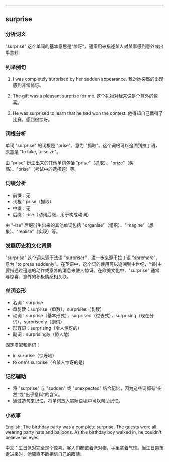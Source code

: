 
---------------
## surprise
### 分析词义
"surprise" 这个单词的基本意思是“惊讶”，通常用来描述某人对某事感到意外或出乎意料。

### 列举例句
1. I was completely surprised by her sudden appearance.
   我对她突然的出现感到非常惊讶。

2. The gift was a pleasant surprise for me.
   这个礼物对我来说是个意外的惊喜。

3. He was surprised to learn that he had won the contest.
   他得知自己赢得了比赛，感到很惊讶。

### 词根分析
单词 "surprise" 的词根是 "prise"，意为 "抓取"。这个词根可以追溯到拉丁语，原意是 "to take, to seize"。

由 "prise" 衍生出来的其他单词包括 "prise"（抓取）、"prize"（奖品）、"prise"（考试中的选择题）等。

### 词缀分析
- 前缀：无
- 词根：prise（抓取）
- 中缀：无
- 后缀：-ise（动词后缀，用于构成动词）

由 "-ise" 后缀衍生出来的其他单词包括 "organise"（组织）、"imagine"（想象）、"realise"（实现）等。

### 发展历史和文化背景
"surprise" 这个词来源于法语 "surpriser"，进一步来源于拉丁语 "spremere"，意为 "to press suddenly"。在英语中，这个词的使用可以追溯到中世纪，当时主要指通过迅速的动作或意外的消息来使人惊讶。在欧美文化中，"surprise" 通常与惊喜、意外的积极情感相关联。

### 单词变形
- 名词：surprise
- 单复数：surprise（单数），surprises（复数）
- 动词：surprise（基本形式），surprised（过去式），surprising（现在分词），surprisedly（副词）
- 形容词：surprising（令人惊讶的）
- 副词：surprisingly（惊人地）

固定搭配和组词：
- in surprise（惊讶地）
- to one's surprise（令某人惊讶的是）

### 记忆辅助
- 将 "surprise" 与 "sudden" 或 "unexpected" 结合记忆，因为这些词都有“突然”或“出乎意料”的含义。
- 通过造句来记忆，将单词放入实际语境中可以帮助记忆。

### 小故事
English: The birthday party was a complete surprise. The guests were all wearing party hats and balloons. As the birthday boy walked in, he couldn't believe his eyes.

中文：生日派对完全是个惊喜。客人们都戴着派对帽，手里拿着气球。当生日男孩走进来时，他简直不敢相信自己的眼睛。

